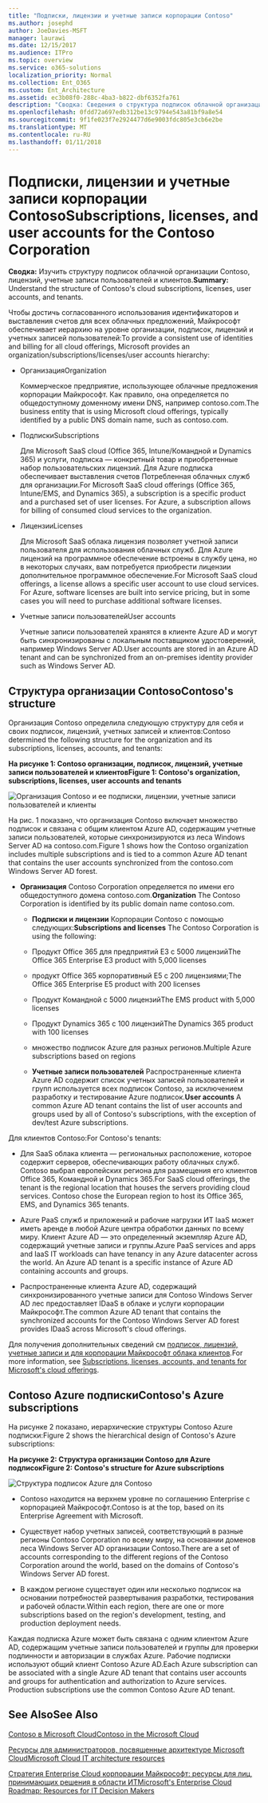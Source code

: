 ```yaml
---
title: "Подписки, лицензии и учетные записи корпорации Contoso"
ms.author: josephd
author: JoeDavies-MSFT
manager: laurawi
ms.date: 12/15/2017
ms.audience: ITPro
ms.topic: overview
ms.service: o365-solutions
localization_priority: Normal
ms.collection: Ent_O365
ms.custom: Ent_Architecture
ms.assetid: ec3b08f0-288c-4ba3-b822-dbf6352fa761
description: "Сводка: Сведения о структура подписок облачной организации Contoso, лицензий, учетные записи пользователей и клиентов."
ms.openlocfilehash: 0fdd72a697edb312be13c9794e543a81bf9a8e54
ms.sourcegitcommit: 9f1fe023f7e2924477d6e9003fdc805e3cb6e2be
ms.translationtype: MT
ms.contentlocale: ru-RU
ms.lasthandoff: 01/11/2018
---
```

# <a name="subscriptions-licenses-and-user-accounts-for-the-contoso-corporation"></a><span data-ttu-id="50590-103">Подписки, лицензии и учетные записи корпорации Contoso</span><span class="sxs-lookup"><span data-stu-id="50590-103">Subscriptions, licenses, and user accounts for the Contoso Corporation</span></span>

 <span data-ttu-id="50590-104">**Сводка:** Изучить структуру подписок облачной организации Contoso, лицензий, учетные записи пользователей и клиентов.</span><span class="sxs-lookup"><span data-stu-id="50590-104">**Summary:** Understand the structure of Contoso's cloud subscriptions, licenses, user accounts, and tenants.</span></span>
  
<span data-ttu-id="50590-105">Чтобы достичь согласованного использования идентификаторов и выставления счетов для всех облачных предложений, Майкрософт обеспечивает иерархию на уровне организации, подписок, лицензий и учетных записей пользователей:</span><span class="sxs-lookup"><span data-stu-id="50590-105">To provide a consistent use of identities and billing for all cloud offerings, Microsoft provides an organization/subscriptions/licenses/user accounts hierarchy:</span></span>
  
- <span data-ttu-id="50590-106">Организация</span><span class="sxs-lookup"><span data-stu-id="50590-106">Organization</span></span>
    
    <span data-ttu-id="50590-107">Коммерческое предприятие, использующее облачные предложения корпорации Майкрософт. Как правило, она определяется по общедоступному доменному имени DNS, например contoso.com.</span><span class="sxs-lookup"><span data-stu-id="50590-107">The business entity that is using Microsoft cloud offerings, typically identified by a public DNS domain name, such as contoso.com.</span></span>
    
- <span data-ttu-id="50590-108">Подписки</span><span class="sxs-lookup"><span data-stu-id="50590-108">Subscriptions</span></span>
    
    <span data-ttu-id="50590-p101">Для Microsoft SaaS cloud (Office 365, Intune/Командной и Dynamics 365) и услуги, подписка — конкретный товар и приобретенные набор пользовательских лицензий. Для Azure подписка обеспечивает выставления счетов Потребленная облачных служб для организации.</span><span class="sxs-lookup"><span data-stu-id="50590-p101">For Microsoft SaaS cloud offerings (Office 365, Intune/EMS, and Dynamics 365), a subscription is a specific product and a purchased set of user licenses. For Azure, a subscription allows for billing of consumed cloud services to the organization.</span></span>
    
- <span data-ttu-id="50590-111">Лицензии</span><span class="sxs-lookup"><span data-stu-id="50590-111">Licenses</span></span>
    
    <span data-ttu-id="50590-p102">Для Microsoft SaaS облака лицензия позволяет учетной записи пользователя для использования облачных служб. Для Azure лицензий на программное обеспечение встроены в службу цена, но в некоторых случаях, вам потребуется приобрести лицензии дополнительное программное обеспечение.</span><span class="sxs-lookup"><span data-stu-id="50590-p102">For Microsoft SaaS cloud offerings, a license allows a specific user account to use cloud services. For Azure, software licenses are built into service pricing, but in some cases you will need to purchase additional software licenses.</span></span>
    
- <span data-ttu-id="50590-114">Учетные записи пользователей</span><span class="sxs-lookup"><span data-stu-id="50590-114">User accounts</span></span>
    
    <span data-ttu-id="50590-115">Учетные записи пользователей хранятся в клиенте Azure AD и могут быть синхронизированы с локальным поставщиком удостоверений, например Windows Server AD.</span><span class="sxs-lookup"><span data-stu-id="50590-115">User accounts are stored in an Azure AD tenant and can be synchronized from an on-premises identity provider such as Windows Server AD.</span></span>
    
## <a name="contosos-structure"></a><span data-ttu-id="50590-116">Структура организации Contoso</span><span class="sxs-lookup"><span data-stu-id="50590-116">Contoso's structure</span></span>

<span data-ttu-id="50590-117">Организация Contoso определила следующую структуру для себя и своих подписок, лицензий, учетных записей и клиентов:</span><span class="sxs-lookup"><span data-stu-id="50590-117">Contoso determined the following structure for the organization and its subscriptions, licenses, accounts, and tenants:</span></span>
  
<span data-ttu-id="50590-118">**На рисунке 1: Contoso организации, подписок, лицензий, учетные записи пользователей и клиентов**</span><span class="sxs-lookup"><span data-stu-id="50590-118">**Figure 1: Contoso's organization, subscriptions, licenses, user accounts and tenants**</span></span>

![Организация Contoso и ее подписки, лицензии, учетные записи пользователей и клиенты](images/Contoso_Poster/Subscriptions.png)
  
<span data-ttu-id="50590-120">На рис. 1 показано, что организация Contoso включает множество подписок и связана с общим клиентом Azure AD, содержащим учетные записи пользователей, которые синхронизируются из леса Windows Server AD на contoso.com.</span><span class="sxs-lookup"><span data-stu-id="50590-120">Figure 1 shows how the Contoso organization includes multiple subscriptions and is tied to a common Azure AD tenant that contains the user accounts synchronized from the contoso.com Windows Server AD forest.</span></span>
  
- <span data-ttu-id="50590-121">**Организация** Contoso Corporation определяется по имени его общедоступного домена contoso.com.</span><span class="sxs-lookup"><span data-stu-id="50590-121">**Organization** The Contoso Corporation is identified by its public domain name contoso.com.</span></span>
    
  - <span data-ttu-id="50590-122">**Подписки и лицензии** Корпорации Contoso с помощью следующих:</span><span class="sxs-lookup"><span data-stu-id="50590-122">**Subscriptions and licenses** The Contoso Corporation is using the following:</span></span>
    
  - <span data-ttu-id="50590-123">Продукт Office 365 для предприятий E3 с 5000 лицензий</span><span class="sxs-lookup"><span data-stu-id="50590-123">The Office 365 Enterprise E3 product with 5,000 licenses</span></span>
    
  - <span data-ttu-id="50590-124">продукт Office 365 корпоративный E5 с 200 лицензиями;</span><span class="sxs-lookup"><span data-stu-id="50590-124">The Office 365 Enterprise E5 product with 200 licenses</span></span>
    
  - <span data-ttu-id="50590-125">Продукт Командной с 5000 лицензий</span><span class="sxs-lookup"><span data-stu-id="50590-125">The EMS product with 5,000 licenses</span></span>
    
  - <span data-ttu-id="50590-126">Продукт Dynamics 365 с 100 лицензий</span><span class="sxs-lookup"><span data-stu-id="50590-126">The Dynamics 365 product with 100 licenses</span></span>
    
  - <span data-ttu-id="50590-127">множество подписок Azure для разных регионов.</span><span class="sxs-lookup"><span data-stu-id="50590-127">Multiple Azure subscriptions based on regions</span></span>
    
  - <span data-ttu-id="50590-128">**Учетные записи пользователей** Распространенные клиента Azure AD содержит список учетных записей пользователей и групп используется всех подписок Contoso, за исключением разработку и тестирование Azure подписок.</span><span class="sxs-lookup"><span data-stu-id="50590-128">**User accounts** A common Azure AD tenant contains the list of user accounts and groups used by all of Contoso's subscriptions, with the exception of dev/test Azure subscriptions.</span></span>
    
<span data-ttu-id="50590-129">Для клиентов Contoso:</span><span class="sxs-lookup"><span data-stu-id="50590-129">For Contoso's tenants:</span></span>
  
- <span data-ttu-id="50590-p103">Для SaaS облака клиента — региональных расположение, которое содержит серверов, обеспечивающих работу облачных служб. Contoso выбрал европейских региона для размещения его клиентов Office 365, Командной и Dynamics 365.</span><span class="sxs-lookup"><span data-stu-id="50590-p103">For SaaS cloud offerings, the tenant is the regional location that houses the servers providing cloud services. Contoso chose the European region to host its Office 365, EMS, and Dynamics 365 tenants.</span></span> 
    
- <span data-ttu-id="50590-p104">Azure PaaS служб и приложений и рабочие нагрузки ИТ IaaS может иметь аренде в любой Azure центра обработки данных по всему миру. Клиент Azure AD — это определенный экземпляр Azure AD, содержащий учетные записи и группы.</span><span class="sxs-lookup"><span data-stu-id="50590-p104">Azure PaaS services and apps and IaaS IT workloads can have tenancy in any Azure datacenter across the world. An Azure AD tenant is a specific instance of Azure AD containing accounts and groups.</span></span>
    
- <span data-ttu-id="50590-134">Распространенные клиента Azure AD, содержащий синхронизированного учетные записи для Contoso Windows Server AD лес предоставляет IDaaS в облаке и услуги корпорации Майкрософт.</span><span class="sxs-lookup"><span data-stu-id="50590-134">The common Azure AD tenant that contains the synchronized accounts for the Contoso Windows Server AD forest provides IDaaS across Microsoft's cloud offerings.</span></span>
    
<span data-ttu-id="50590-135">Для получения дополнительных сведений см [подписок, лицензий, учетные записи и для корпорации Майкрософт облака клиентов](subscriptions-licenses-accounts-and-tenants-for-microsoft-cloud-offerings.md).</span><span class="sxs-lookup"><span data-stu-id="50590-135">For more information, see [Subscriptions, licenses, accounts, and tenants for Microsoft's cloud offerings](subscriptions-licenses-accounts-and-tenants-for-microsoft-cloud-offerings.md).</span></span>
  
## <a name="contosos-azure-subscriptions"></a><span data-ttu-id="50590-136">Contoso Azure подписки</span><span class="sxs-lookup"><span data-stu-id="50590-136">Contoso's Azure subscriptions</span></span>

<span data-ttu-id="50590-137">На рисунке 2 показано, иерархические структуры Contoso Azure подписки:</span><span class="sxs-lookup"><span data-stu-id="50590-137">Figure 2 shows the hierarchical design of Contoso's Azure subscriptions:</span></span>
  
<span data-ttu-id="50590-138">**На рисунке 2: Структура организации Contoso для Azure подписок**</span><span class="sxs-lookup"><span data-stu-id="50590-138">**Figure 2: Contoso's structure for Azure subscriptions**</span></span>

![Структура подписок Azure для Contoso](images/Contoso_Poster/Subscriptions_Nested.png)
  
- <span data-ttu-id="50590-140">Contoso находится на верхнем уровне по соглашению Enterprise с корпорацией Майкрософт.</span><span class="sxs-lookup"><span data-stu-id="50590-140">Contoso is at the top, based on its Enterprise Agreement with Microsoft.</span></span>
    
- <span data-ttu-id="50590-141">Существует набор учетных записей, соответствующий в разные регионы Contoso Corporation по всему миру, на основании доменов леса Windows Server AD организации Contoso.</span><span class="sxs-lookup"><span data-stu-id="50590-141">There are a set of accounts corresponding to the different regions of the Contoso Corporation around the world, based on the domains of Contoso's Windows Server AD forest.</span></span>
    
- <span data-ttu-id="50590-142">В каждом регионе существует один или несколько подписок на основании потребностей развертывания разработки, тестирования и рабочей области.</span><span class="sxs-lookup"><span data-stu-id="50590-142">Within each region, there are one or more subscriptions based on the region's development, testing, and production deployment needs.</span></span>
    
<span data-ttu-id="50590-p105">Каждая подписка Azure может быть связана с одним клиентом Azure AD, содержащим учетные записи пользователей и группы для проверки подлинности и авторизации в службах Azure. Рабочие подписки используют общий клиент Contoso Azure AD.</span><span class="sxs-lookup"><span data-stu-id="50590-p105">Each Azure subscription can be associated with a single Azure AD tenant that contains user accounts and groups for authentication and authorization to Azure services. Production subscriptions use the common Contoso Azure AD tenant.</span></span>
  
## <a name="see-also"></a><span data-ttu-id="50590-145">See Also</span><span class="sxs-lookup"><span data-stu-id="50590-145">See Also</span></span>

[<span data-ttu-id="50590-146">Contoso в Microsoft Cloud</span><span class="sxs-lookup"><span data-stu-id="50590-146">Contoso in the Microsoft Cloud</span></span>](contoso-in-the-microsoft-cloud.md)
  
[<span data-ttu-id="50590-147">Ресурсы для администраторов, посвященные архитектуре Microsoft Cloud</span><span class="sxs-lookup"><span data-stu-id="50590-147">Microsoft Cloud IT architecture resources</span></span>](microsoft-cloud-it-architecture-resources.md)

[<span data-ttu-id="50590-148">Стратегия Enterprise Cloud корпорации Майкрософт: ресурсы для лиц, принимающих решения в области ИТ</span><span class="sxs-lookup"><span data-stu-id="50590-148">Microsoft's Enterprise Cloud Roadmap: Resources for IT Decision Makers</span></span>](https://sway.com/FJ2xsyWtkJc2taRD)




